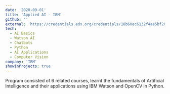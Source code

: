 ```yaml
---
date: '2020-09-01'
title: 'Applied AI - IBM'
github: ''
external: 'https://credentials.edx.org/credentials/18b60ec6132f4aa5bf2030208ba29bd3/'
tech:
  - AI Basics
  - Watson AI
  - Chatbots
  - Python
  - AI Applications
  - Computer Vision
company: 'IBM'
showInProjects: true
---
```


Program consisted of 6 related courses, learnt the fundamentals of Artificial Intelligence and their applications using IBM Watson and OpenCV in Python.